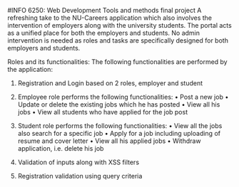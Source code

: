 #INFO 6250: Web Development Tools and methods final project
A refreshing take to the NU-Careers application which also involves the intervention of employers along with the university students. The portal acts as a unified place for both the employers and students. No admin intervention is needed as roles and tasks are specifically designed for both employers and students.

Roles and its functionalities:
The following functionalities are performed by the application:

1. Registration and Login based on 2 roles, employer and student

2. Employee role performs the following functionalities:
• Post a new job
• Update or delete the existing jobs which he has posted
• View all his jobs
• View all students who have applied for the job post

3. Student role performs the following functionalities:
• View all the jobs also search for a specific job
• Apply for a job including uploading of resume and cover letter
• View all his applied jobs
• Withdraw application, i.e. delete his job

4. Validation of inputs along with XSS filters

5. Registration validation using query criteria
